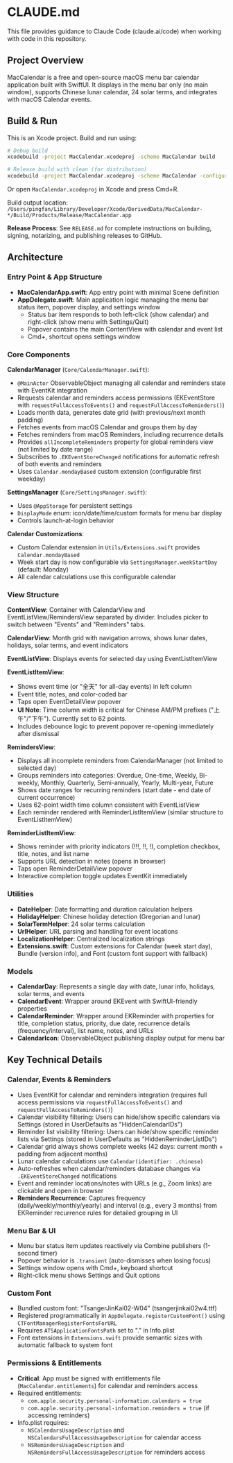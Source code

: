 # CLAUDE.md

This file provides guidance to Claude Code (claude.ai/code) when working with code in this repository.

## Project Overview

MacCalendar is a free and open-source macOS menu bar calendar application built with SwiftUI. It displays in the menu bar only (no main window), supports Chinese lunar calendar, 24 solar terms, and integrates with macOS Calendar events.

## Build & Run

This is an Xcode project. Build and run using:
```bash
# Debug build
xcodebuild -project MacCalendar.xcodeproj -scheme MacCalendar build

# Release build with clean (for distribution)
xcodebuild -project MacCalendar.xcodeproj -scheme MacCalendar -configuration Release clean build
```

Or open `MacCalendar.xcodeproj` in Xcode and press Cmd+R.

Build output location: `/Users/pingfan/Library/Developer/Xcode/DerivedData/MacCalendar-*/Build/Products/Release/MacCalendar.app`

**Release Process**: See `RELEASE.md` for complete instructions on building, signing, notarizing, and publishing releases to GitHub.

## Architecture

### Entry Point & App Structure
- **MacCalendarApp.swift**: App entry point with minimal Scene definition
- **AppDelegate.swift**: Main application logic managing the menu bar status item, popover display, and settings window
  - Status bar item responds to both left-click (show calendar) and right-click (show menu with Settings/Quit)
  - Popover contains the main ContentView with calendar and event list
  - Cmd+, shortcut opens settings window

### Core Components

**CalendarManager** (`Core/CalendarManager.swift`):
- `@MainActor` ObservableObject managing all calendar and reminders state with EventKit integration
- Requests calendar and reminders access permissions (EKEventStore with `requestFullAccessToEvents()` and `requestFullAccessToReminders()`)
- Loads month data, generates date grid (with previous/next month padding)
- Fetches events from macOS Calendar and groups them by day
- Fetches reminders from macOS Reminders, including recurrence details
- Provides `allIncompleteReminders` property for global reminders view (not limited by date range)
- Subscribes to `.EKEventStoreChanged` notifications for automatic refresh of both events and reminders
- Uses `Calendar.mondayBased` custom extension (configurable first weekday)

**SettingsManager** (`Core/SettingsManager.swift`):
- Uses `@AppStorage` for persistent settings
- `DisplayMode` enum: icon/date/time/custom formats for menu bar display
- Controls launch-at-login behavior

**Calendar Customizations**:
- Custom Calendar extension in `Utils/Extensions.swift` provides `Calendar.mondayBased`
- Week start day is now configurable via `SettingsManager.weekStartDay` (default: Monday)
- All calendar calculations use this configurable calendar

### View Structure

**ContentView**: Container with CalendarView and EventListView/RemindersView separated by divider. Includes picker to switch between "Events" and "Reminders" tabs.

**CalendarView**: Month grid with navigation arrows, shows lunar dates, holidays, solar terms, and event indicators

**EventListView**: Displays events for selected day using EventListItemView

**EventListItemView**:
- Shows event time (or "全天" for all-day events) in left column
- Event title, notes, and color-coded bar
- Taps open EventDetailView popover
- **UI Note**: Time column width is critical for Chinese AM/PM prefixes ("上午"/"下午"). Currently set to 62 points.
- Includes debounce logic to prevent popover re-opening immediately after dismissal

**RemindersView**:
- Displays all incomplete reminders from CalendarManager (not limited to selected day)
- Groups reminders into categories: Overdue, One-time, Weekly, Bi-weekly, Monthly, Quarterly, Semi-annually, Yearly, Multi-year, Future
- Shows date ranges for recurring reminders (start date - end date of current occurrence)
- Uses 62-point width time column consistent with EventListView
- Each reminder rendered with ReminderListItemView (similar structure to EventListItemView)

**ReminderListItemView**:
- Shows reminder with priority indicators (!!!, !!, !), completion checkbox, title, notes, and list name
- Supports URL detection in notes (opens in browser)
- Taps open ReminderDetailView popover
- Interactive completion toggle updates EventKit immediately

### Utilities

- **DateHelper**: Date formatting and duration calculation helpers
- **HolidayHelper**: Chinese holiday detection (Gregorian and lunar)
- **SolarTermHelper**: 24 solar terms calculation
- **UrlHelper**: URL parsing and handling for event locations
- **LocalizationHelper**: Centralized localization strings
- **Extensions.swift**: Custom extensions for Calendar (week start day), Bundle (version info), and Font (custom font support with fallback)

### Models

- **CalendarDay**: Represents a single day with date, lunar info, holidays, solar terms, and events
- **CalendarEvent**: Wrapper around EKEvent with SwiftUI-friendly properties
- **CalendarReminder**: Wrapper around EKReminder with properties for title, completion status, priority, due date, recurrence details (frequency/interval), list name, notes, and URLs
- **CalendarIcon**: ObservableObject publishing display output for menu bar

## Key Technical Details

### Calendar, Events & Reminders
- Uses EventKit for calendar and reminders integration (requires full access permissions via `requestFullAccessToEvents()` and `requestFullAccessToReminders()`)
- Calendar visibility filtering: Users can hide/show specific calendars via Settings (stored in UserDefaults as "HiddenCalendarIDs")
- Reminder list visibility filtering: Users can hide/show specific reminder lists via Settings (stored in UserDefaults as "HiddenReminderListIDs")
- Calendar grid always shows complete weeks (42 days: current month + padding from adjacent months)
- Lunar calendar calculations use `Calendar(identifier: .chinese)`
- Auto-refreshes when calendar/reminders database changes via `.EKEventStoreChanged` notifications
- Event and reminder locations/notes with URLs (e.g., Zoom links) are clickable and open in browser
- **Reminders Recurrence**: Captures frequency (daily/weekly/monthly/yearly) and interval (e.g., every 3 months) from EKReminder recurrence rules for detailed grouping in UI

### Menu Bar & UI
- Menu bar status item updates reactively via Combine publishers (1-second timer)
- Popover behavior is `.transient` (auto-dismisses when losing focus)
- Settings window opens with Cmd+, keyboard shortcut
- Right-click menu shows Settings and Quit options

### Custom Font
- Bundled custom font: "TsangerJinKai02-W04" (tsangerjinkai02w4.ttf)
- Registered programmatically in `AppDelegate.registerCustomFont()` using `CTFontManagerRegisterFontsForURL`
- Requires `ATSApplicationFontsPath` set to "." in Info.plist
- Font extensions in `Extensions.swift` provide semantic sizes with automatic fallback to system font

### Permissions & Entitlements
- **Critical**: App must be signed with entitlements file (`MacCalendar.entitlements`) for calendar and reminders access
- Required entitlements:
  - `com.apple.security.personal-information.calendars = true`
  - `com.apple.security.personal-information.reminders = true` (if accessing reminders)
- Info.plist requires:
  - `NSCalendarsUsageDescription` and `NSCalendarsFullAccessUsageDescription` for calendar access
  - `NSRemindersUsageDescription` and `NSRemindersFullAccessUsageDescription` for reminders access
